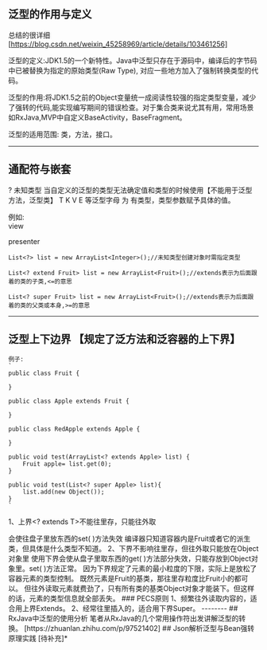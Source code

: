 ## 泛型的作用与定义

总结的很详细[https://blog.csdn.net/weixin_45258969/article/details/103461256]

泛型的定义:JDK1.5的一个新特性。Java中泛型只存在于源码中，编译后的字节码中已被替换为指定的原始类型(Raw Type),
对应一些地方加入了强制转换类型的代码。

泛型的作用:将JDK1.5之前的Object变量统一成阅读性较强的指定类型变量，减少了强转的代码,能实现编写期间的错误检查。对于集合类来说尤其有用，常用场景如RxJava,MVP中自定义BaseActivity，BaseFragment。


泛型的适用范围: 类，方法，接口。

-------

## 通配符与嵌套

? 未知类型 当自定义的泛型的类型无法确定值和类型的时候使用【不能用于泛型方法，泛型类】
T K V E 等泛型字母 为 有类型，类型参数赋予具体的值。

例如:  
	<V extends BaseView> view  
	<P extends BasePresenter> presenter

    List<?> list = new ArrayList<Integer>();//未知类型创建对象时需指定类型

    List<? extend Fruit> list = new ArrayList<Fruit>();//extends表示为后面跟着的类的子类,<=的意思
 	
    List<? super Fruit> list = new ArrayList<Fruit>();//extends表示为后面跟着的类的父类或本身,>=的意思

 	


------

## 泛型上下边界 【规定了泛方法和泛容器的上下界】
	
	例子:
	`
	public class Fruit {

    }

    public class Apple extends Fruit {

    }

    public class RedApple extends Apple {

    }

    public void test(ArrayList<? extends Apple> list) {
        Fruit apple= list.get(0);
    }

 	public void test(List<? super Apple> list){
        list.add(new Object());
    }
    `


1、上界<? extends T>不能往里存，只能往外取

<? extends Fruit>会使往盘子里放东西的set( )方法失效

编译器只知道容器内是Fruit或者它的派生类，但具体是什么类型不知道。

2、下界<? super T>不影响往里存，但往外取只能放在Object对象里

使用下界<? super Fruit>会使从盘子里取东西的get( )方法部分失效，只能存放到Object对象里。set( )方法正常。

因为下界规定了元素的最小粒度的下限，实际上是放松了容器元素的类型控制。

既然元素是Fruit的基类，那往里存粒度比Fruit小的都可以。

但往外读取元素就费劲了，只有所有类的基类Object对象才能装下。但这样的话，元素的类型信息就全部丢失。


### PECS原则

1、频繁往外读取内容的，适合用上界Extends。

2、经常往里插入的，适合用下界Super。

--------

## RxJava中泛型的使用分析

笔者从RxJava的几个常用操作符出发讲解泛型的转换。

[https://zhuanlan.zhihu.com/p/97521402]

## Json解析泛型与Bean强转原理实践

[待补充]*





